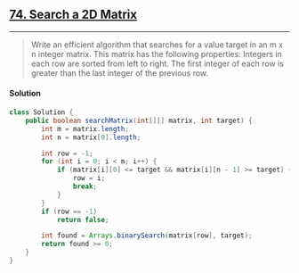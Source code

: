 ## [74. Search a 2D Matrix](https://leetcode.com/problems/search-a-2d-matrix/)

---

> Write an efficient algorithm that searches for a value target in an m x n integer matrix. This matrix has the
> following properties:
> Integers in each row are sorted from left to right.
> The first integer of each row is greater than the last integer of the previous row.

#### Solution

```java
class Solution {
    public boolean searchMatrix(int[][] matrix, int target) {
        int m = matrix.length;
        int n = matrix[0].length;

        int row = -1;
        for (int i = 0; i < m; i++) {
            if (matrix[i][0] <= target && matrix[i][n - 1] >= target) {
                row = i;
                break;
            }
        }
        if (row == -1)
            return false;

        int found = Arrays.binarySearch(matrix[row], target);
        return found >= 0;
    }
}
```
